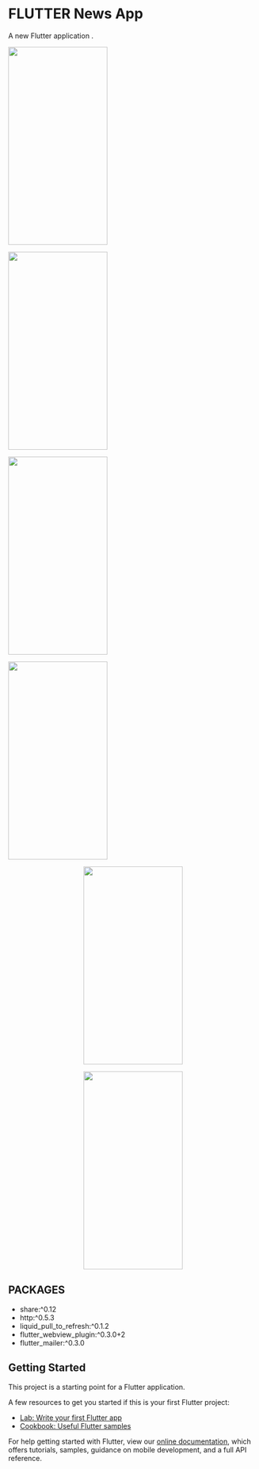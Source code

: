 # FLUTTER News App


A new Flutter application . 


<p >
 <img   width="200" height="400" src="https://cdn1.imggmi.com/uploads/2019/1/15/b3e65a7696bc7db4fb72c9131d7dbd67-full.jpg">
 </p>
 <p >
 <img   width="200" height="400" src="https://cdn1.imggmi.com/uploads/2019/1/15/f00967b07844beb6b7f0f10091d11816-full.jpg">
 </p>
 <p  >
 <img   width="200" height="400" src="https://cdn1.imggmi.com/uploads/2019/1/15/9b9f2be5a11f77090f716445529060bd-full.jpg">
  </p>
 <p  >
 <img   width="200" height="400" src="https://cdn1.imggmi.com/uploads/2019/1/15/c8a6dcf6034832c1dc81439eb7b2b775-full.jpg">
  </p>
  
   <p align="center">
 <img   width="200" height="400" src="https://cdn1.imggmi.com/uploads/2019/1/15/2b1a10aa1ba7e656322fcb40f3ae84ae-full.jpg">

 </p>
 
 <p align="center">
 <img     width="200" height="400" src="https://cdn1.imggmi.com/uploads/2019/1/15/6816c43bb9ca6659c07d8fd7e9569962-full.jpg">
  </p>

 

##  PACKAGES  

- share:^0.12
- http:^0.5.3
- liquid_pull_to_refresh:^0.1.2
- flutter_webview_plugin:^0.3.0+2
- flutter_mailer:^0.3.0




 
  


 
 



 
## Getting Started

This project is a starting point for a Flutter application.

A few resources to get you started if this is your first Flutter project:

- [Lab: Write your first Flutter app](https://flutter.io/docs/get-started/codelab)
- [Cookbook: Useful Flutter samples](https://flutter.io/docs/cookbook)

For help getting started with Flutter, view our 
[online documentation](https://flutter.io/docs), which offers tutorials, 
samples, guidance on mobile development, and a full API reference.
